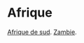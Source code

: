 # Afrique

[Afrique de sud](https://github.com/Youssef-NAIM/labyrinthe/blob/main/afrique%20de%20sud.md).
[Zambie](https://github.com/Youssef-NAIM/labyrinthe/blob/main/Zambie.md).
